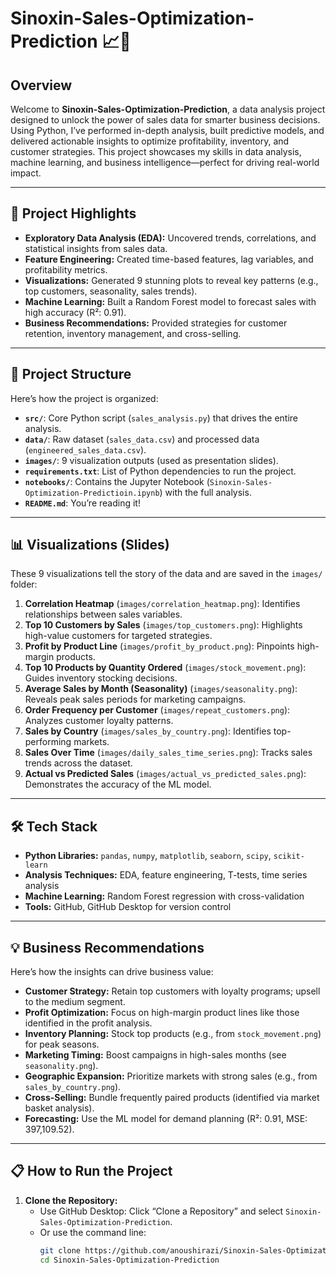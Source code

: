 # Sinoxin-Sales-Optimization-Prediction 📈💼
## Overview

Welcome to **Sinoxin-Sales-Optimization-Prediction**, a data analysis project designed to unlock the power of sales data for smarter business decisions. Using Python, I’ve performed in-depth analysis, built predictive models, and delivered actionable insights to optimize profitability, inventory, and customer strategies. This project showcases my skills in data analysis, machine learning, and business intelligence—perfect for driving real-world impact.

---

## 🚀 Project Highlights

- **Exploratory Data Analysis (EDA):** Uncovered trends, correlations, and statistical insights from sales data.
- **Feature Engineering:** Created time-based features, lag variables, and profitability metrics.
- **Visualizations:** Generated 9 stunning plots to reveal key patterns (e.g., top customers, seasonality, sales trends).
- **Machine Learning:** Built a Random Forest model to forecast sales with high accuracy (R²: 0.91).
- **Business Recommendations:** Provided strategies for customer retention, inventory management, and cross-selling.

---

## 📂 Project Structure

Here’s how the project is organized:

- **`src/`**: Core Python script (`sales_analysis.py`) that drives the entire analysis.
- **`data/`**: Raw dataset (`sales_data.csv`) and processed data (`engineered_sales_data.csv`).
- **`images/`**: 9 visualization outputs (used as presentation slides).
- **`requirements.txt`**: List of Python dependencies to run the project.
- **`notebooks/`**: Contains the Jupyter Notebook (`Sinoxin-Sales-Optimization-Predictioin.ipynb`) with the full analysis.
- **`README.md`**: You’re reading it!

---

## 📊 Visualizations (Slides)

These 9 visualizations tell the story of the data and are saved in the `images/` folder:

1. **Correlation Heatmap** (`images/correlation_heatmap.png`): Identifies relationships between sales variables.
2. **Top 10 Customers by Sales** (`images/top_customers.png`): Highlights high-value customers for targeted strategies.
3. **Profit by Product Line** (`images/profit_by_product.png`): Pinpoints high-margin products.
4. **Top 10 Products by Quantity Ordered** (`images/stock_movement.png`): Guides inventory stocking decisions.
5. **Average Sales by Month (Seasonality)** (`images/seasonality.png`): Reveals peak sales periods for marketing campaigns.
6. **Order Frequency per Customer** (`images/repeat_customers.png`): Analyzes customer loyalty patterns.
7. **Sales by Country** (`images/sales_by_country.png`): Identifies top-performing markets.
8. **Sales Over Time** (`images/daily_sales_time_series.png`): Tracks sales trends across the dataset.
9. **Actual vs Predicted Sales** (`images/actual_vs_predicted_sales.png`): Demonstrates the accuracy of the ML model.

---

## 🛠️ Tech Stack

- **Python Libraries:** `pandas`, `numpy`, `matplotlib`, `seaborn`, `scipy`, `scikit-learn`
- **Analysis Techniques:** EDA, feature engineering, T-tests, time series analysis
- **Machine Learning:** Random Forest regression with cross-validation
- **Tools:** GitHub, GitHub Desktop for version control

---

## 💡 Business Recommendations

Here’s how the insights can drive business value:

- **Customer Strategy:** Retain top customers with loyalty programs; upsell to the medium segment.
- **Profit Optimization:** Focus on high-margin product lines like those identified in the profit analysis.
- **Inventory Planning:** Stock top products (e.g., from `stock_movement.png`) for peak seasons.
- **Marketing Timing:** Boost campaigns in high-sales months (see `seasonality.png`).
- **Geographic Expansion:** Prioritize markets with strong sales (e.g., from `sales_by_country.png`).
- **Cross-Selling:** Bundle frequently paired products (identified via market basket analysis).
- **Forecasting:** Use the ML model for demand planning (R²: 0.91, MSE: 397,109.52).

---

## 📋 How to Run the Project


1. **Clone the Repository:**
   - Use GitHub Desktop: Click “Clone a Repository” and select `Sinoxin-Sales-Optimization-Prediction`.
   - Or use the command line:
     ```bash
     git clone https://github.com/anoushirazi/Sinoxin-Sales-Optimization-Prediction.git
     cd Sinoxin-Sales-Optimization-Prediction
